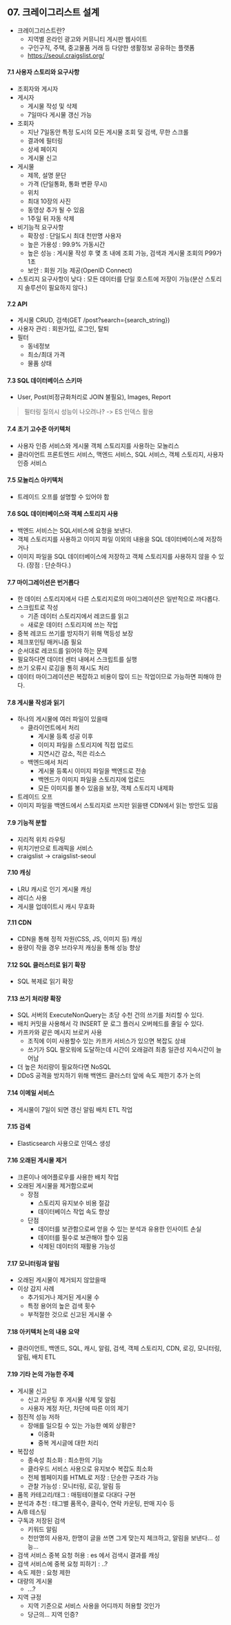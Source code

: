 ## 07. 크레이그리스트 설계
- 크레이그리스트란?
  - 지역별 온라인 광고와 커뮤니티 게시판 웹사이트
  - 구인구직, 주택, 중고물품 거래 등 다양한 생활정보 공유하는 플랫폼
  - https://seoul.craigslist.org/

#### 7.1 사용자 스토리와 요구사항
- 조회자와 게시자
- 게시자
  - 게시물 작성 및 삭제
  - 7일마다 게시물 갱신 가능
- 조회자
  - 지난 7일동안 특정 도시의 모든 게시물 조회 및 검색, 무한 스크롤
  - 결과에 필터링
  - 상세 페이지
  - 게시물 신고
- 게시물
  - 제목, 설명 문단
  - 가격 (단일통화, 통화 변환 무시)
  - 위치
  - 최대 10장의 사진
  - 동영상 추가 될 수 있음
  - 1주일 뒤 자동 삭제
- 비기능적 요구사항
  - 확장성 : 단일도시 최대 천만명 사용자
  - 높은 가용성 : 99.9% 가동시간
  - 높은 성능 : 게시물 작성 후 몇 초 내에 조회 가능, 검색과 게시물 조회의 P99가 1초
  - 보안 : 회원 기능 제공(OpenID Connect)
- 스토리지 요구사항이 낮다 : 모든 데이터를 단일 호스트에 저장이 가능(분산 스토리지 솔루션이 필요하지 않다.)

#### 7.2 API
- 게시물 CRUD, 검색(GET /post?search={search_string})
- 사용자 관리 : 회원가입, 로그인, 탈퇴
- 필터
  - 동네정보
  - 최소/최대 가격
  - 물품 상태

#### 7.3 SQL 데이터베이스 스키마
- User, Post(비정규화처리로 JOIN 불필요), Images, Report

> 필터링 질의시 성능이 나오려나? -> ES 인덱스 활용

#### 7.4 초기 고수준 아키텍처
- 사용자 인증 서비스와 게시물 객체 스토리지를 사용하는 모놀리스
- 클라이언트 프론트엔드 서비스, 맥엔드 서비스, SQL 서비스, 객체 스토리지, 사용자 인증 서비스

#### 7.5 모놀리스 아키텍처
- 트레이드 오프를 설명할 수 있어야 함

#### 7.6 SQL 데이터베이스와 객체 스토리지 사용
- 백엔드 서비스는 SQL서비스에 요청을 보낸다.
- 객체 스토리지를 사용하고 이미지 파일 이외의 내용을 SQL 데이터베이스에 저장하거나
- 이미지 파일을 SQL 데이터베이스에 저장하고 객체 스토리지를 사용하지 않을 수 있다. (장점 : 단순하다.)

#### 7.7 마이그레이션은 번거롭다
- 한 데이터 스토리지에서 다른 스토리지로의 마이그레이션은 일반적으로 까다롭다.
- 스크립트로 작성
  - 기존 데이터 스토리지에서 레코드를 읽고
  - 새로운 데이터 스토리지에 쓰는 작업
- 중복 레코드 쓰기를 방지하기 위해 멱등성 보장
- 체크포인팅 매커니즘 필요
- 순서대로 레코드를 읽어야 하는 문제
- 필요하다면 데이터 센터 내에서 스크립트를 실행
- 쓰기 오류시 로깅을 통히 재시도 처리
- 데이터 마이그레이션은 복잡하고 비용이 많이 드는 작업이므로 가능하면 피해야 한다.

#### 7.8 게시물 작성과 읽기
- 하나의 게시물에 여러 파일이 있을때
  - 클라이언트에서 처리
    - 게시물 등록 성공 이후
    - 이미지 파일을 스토리지에 직접 업로드
    - 지연시간 감소, 적은 리소스
  - 백엔드에서 처리
    - 게시물 등록시 이미지 파일을 백엔드로 전송
    - 백엔드가 이미지 파일을 스토리지에 업로드
    - 모든 이미지를 볼수 있음을 보장, 객체 스토리지 내제화
- 트레이드 오프
- 이미지 파일을 백엔드에서 스토리지로 쓰지만 읽을땐 CDN에서 읽는 방안도 있음 

#### 7.9 기능적 분할
- 지리적 위치 라우팅
- 위치기반으로 트래픽을 서비스
- craigslist -> craigslist-seoul

#### 7.10 캐싱
- LRU 캐시로 인기 게시물 캐싱
- 레디스 사용
- 게시믈 업데이트시 캐시 무효화

#### 7.11 CDN
- CDN을 통해 정적 자원(CSS, JS, 이미지 등) 캐싱
- 용량이 작을 경우 브라우저 캐싱을 통해 성능 향상

#### 7.12 SQL 클러스터로 읽기 확장
- SQL 복제로 읽기 확장

#### 7.13 쓰기 처리량 확장
- SQL 서버의 ExecuteNonQuery는 초당 수천 건의 쓰기를 처리할 수 있다.
- 배치 커밋을 사용해서 각 INSERT 문 로그 플러시 오버헤드를 줄일 수 있다.
- 카프카와 같은 메시지 브로커 사용
  - 조직에 이미 사용할수 있는 카프카 서비스가 있으면 복잡도 상쇄
  - 쓰기가 SQL 팔오워에 도달하는데 시간이 오래걸려 최종 일관성 지속시간이 늘어남
- 더 높은 처리량이 필요하다면 NoSQL
- DDoS 공격을 방지하기 위해 백엔드 클러스터 앞에 속도 제한기 추가 논의

#### 7.14 이메일 서비스
- 게시물이 7일이 되면 갱신 알림 배치 ETL 작업

#### 7.15 검색
- Elasticsearch 사용으로 인덱스 생성

#### 7.16 오래된 게시물 제거
- 크론이나 에어플로우를 사용한 배치 작업
- 오래된 게시물을 제거함으로써
  - 장점
    - 스토리지 유지보수 비용 절감
    - 데이터베이스 작업 속도 향상
  - 단점
    - 데이터를 보관함으로써 얻을 수 있는 분석과 유용한 인사이트 손실
    - 데이터를 필수로 보관해야 할수 있음
    - 삭제된 데이터의 재활용 가능성

#### 7.17 모니터링과 알림
- 오래된 게시물이 제거되지 않았을때
- 이상 감지 사례
  - 추가되거나 제거된 게시물 수
  - 특정 용어의 높은 검색 횟수
  - 부적절한 것으로 신고된 게시물 수

#### 7.18 아키텍처 논의 내용 요약
- 클라이언트, 백엔드, SQL, 캐시, 알림, 검색, 객체 스토리지, CDN, 로깅, 모니터링, 알림, 배치 ETL

#### 7.19 기타 논의 가능한 주제
- 게시물 신고
  - 신고 카운팅 후 게시물 삭제 및 알림
  - 사용자 계정 차단, 차단에 따른 이의 제기
- 점진적 성능 저하
  - 장애를 일으킬 수 있는 가능한 예외 상황은?
    - 이중화
    - 중복 게시글에 대한 처리
- 복잡성
  - 종속성 최소화 : 최소한의 기능
  - 클라우드 서비스 사용으로 유지보수 복잡도 최소화
  - 전체 웹페이지를 HTML로 저장 : 단순한 구조라 가능
  - 관찰 가능성 : 모니터링, 로깅, 알림 등
- 품목 카테고리/태그 : 매핑테이블로 다대다 구현 
- 분석과 추천 : 태그별 품목수, 클릭수, 연락 카운팅, 판매 지수 등
- A/B 테스팅 
- 구독과 저장된 검색
  - 키워드 알림
  - 천만명의 사용자, 한명이 글을 쓰면 그게 맞는지 체크하고, 알림을 보낸다... 성능...
- 검색 서비스 중복 요청 허용 : es 에서 검색시 결과를 캐싱
- 검색 서비스에 중복 요청 피하기 : ..?
- 속도 제한 : 요청 제한
- 대량의 게시물
  - ...?
- 지역 규정
  - 지역 기준으로 서비스 사용을 어디까지 허용할 것인가
  - 당근의... 지역 인증?